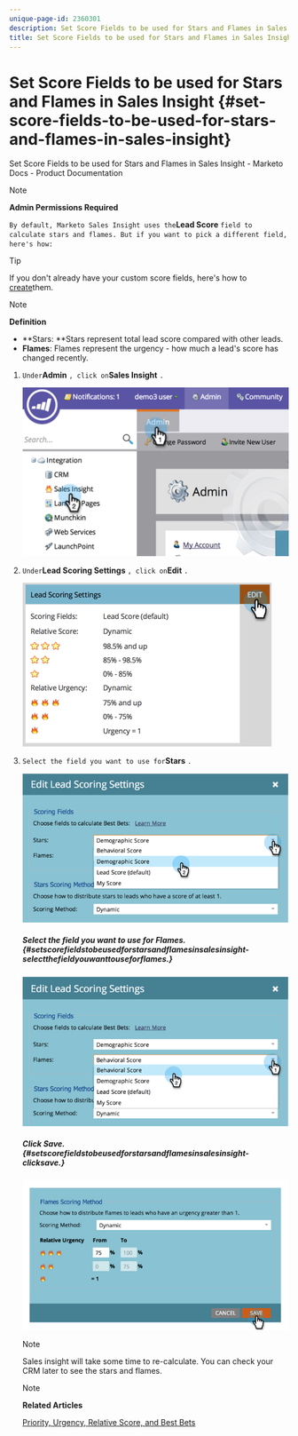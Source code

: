 ```yaml
---
unique-page-id: 2360301
description: Set Score Fields to be used for Stars and Flames in Sales Insight - Marketo Docs - Product Documentation
title: Set Score Fields to be used for Stars and Flames in Sales Insight
---
```


# Set Score Fields to be used for Stars and Flames in Sales Insight {#set-score-fields-to-be-used-for-stars-and-flames-in-sales-insight}

Set Score Fields to be used for Stars and Flames in Sales Insight - Marketo Docs - Product Documentation

>[!NOTE]
>
>**Admin Permissions Required**

`By default, Marketo Sales Insight uses the`**Lead Score** `field to calculate stars and flames. But if you want to pick a different field, here's how:`

>[!TIP]
>
>If you don't already have your custom score fields, here's how to [create](../../../../../../welcome-to-marketo-docs/product-docs/administration/field-management/create-a-custom-field-in-marketo.md)them.

>[!NOTE]
>
>**Definition**
>
>* **Stars: **Stars represent total lead score compared with other leads.
>* **Flames**: Flames represent the urgency - how much a lead's score has changed recently. 
>

1. `Under`**Admin** `, click on`**Sales Insight** `.`

   ![](assets/image2014-9-16-13-3a27-3a19.png)

1. `Under`**Lead Scoring Settings** `, click on`**Edit** `.`

   ![](assets/image2014-9-16-13-3a27-3a33.png)

1. `Select the field you want to use for`**Stars** `.`

   ![](assets/image2014-9-16-13-3a27-3a45.png)

   ##### Select the field you want to use for Flames. {#setscorefieldstobeusedforstarsandflamesinsalesinsight-selectthefieldyouwanttouseforflames.}

   ![](assets/image2014-9-16-13-3a28-3a1.png)

   ##### Click Save. {#setscorefieldstobeusedforstarsandflamesinsalesinsight-clicksave.}

   ![](assets/image2014-9-16-13-3a28-3a18.png)

   >[!NOTE]
   >
   >Sales insight will take some time to re-calculate. You can check your CRM later to see the stars and flames.

   >[!NOTE]
   >
   >**Related Articles**
   >
   >
   >[Priority, Urgency, Relative Score, and Best Bets](priority-urgency-relative-score-and-best-bets.md)

